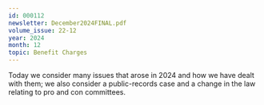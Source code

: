 ```yaml
---
id: 000112
newsletter: December2024FINAL.pdf
volume_issue: 22-12
year: 2024
month: 12
topic: Benefit Charges
---
```


Today we consider many issues that arose in 2024 and how we have dealt with them; we also consider a public-records case and a change in the law relating to pro and con committees.